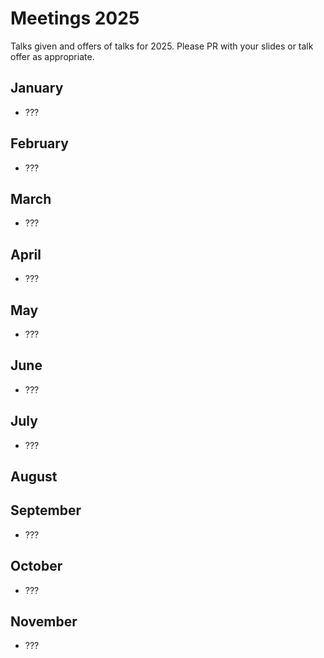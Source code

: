 # Meetings 2025

Talks given and offers of talks for 2025. Please PR with your slides or talk offer as appropriate.

## January
 - ???

## February
 - ???

## March
 - ???

## April
 - ???

## May
 - ???

## June
 - ???

## July
 - ???

## August
   
## September
 - ???

## October
 - ???

## November
 - ???
